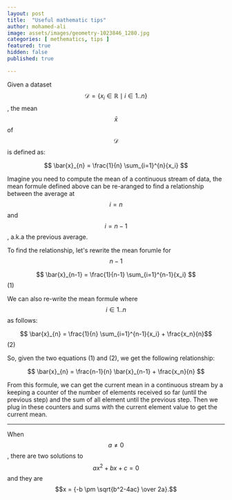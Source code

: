 ```yaml
---
layout: post
title:  "Useful mathematic tips"
author: mohamed-ali
image: assets/images/geometry-1023846_1280.jpg
categories: [ methematics, tips ]
featured: true
hidden: false
published: true

---
```


Given a dataset $$ \mathcal{D} = \{ x_i \in \mathbb{R} \mid i \in 1..n \} $$
, the mean $$ \bar{x} $$ of $$ \mathcal{D} $$ is defined as:
 
 $$ \bar{x}_{n} = \frac{1}{n} \sum_{i=1}^{n}{x_i} $$
 
Imagine you need to compute the mean of a continuous stream of data, the mean formule defined above can be re-aranged to find a relationship between the average at $$ i = n $$ and  $$ i = n - 1 $$, a.k.a the previous average.

To find the relationship, let's rewrite the mean forumle for $$ n-1 $$

 $$ \bar{x}_{n-1} = \frac{1}{n-1} \sum_{i=1}^{n-1}{x_i} $$ (1)
 
We can also re-write the mean formule where $$ i \in 1..n $$ as follows: 

 $$ \bar{x}_{n} = \frac{1}{n} \sum_{i=1}^{n-1}{x_i} + \frac{x_n}{n}$$ (2)
 
So, given the two equations (1) and (2), we get the following relationship:

$$ \bar{x}_{n} = \frac{n-1}{n} \bar{x}_{n-1} + \frac{x_n}{n}  $$

From this formule, we can get the current mean in a continuous stream by a keeping a counter of the number of elements received so far (until the previous step) and the sum of all element until the previous step. Then we plug in these counters and sums with the current element value to get the current mean. 

<hr />

When $$ a \ne 0 $$, there are two solutions to $$ ax^2 + bx + c = 0 $$ and they are
$$x = {-b \pm \sqrt{b^2-4ac} \over 2a}.$$
